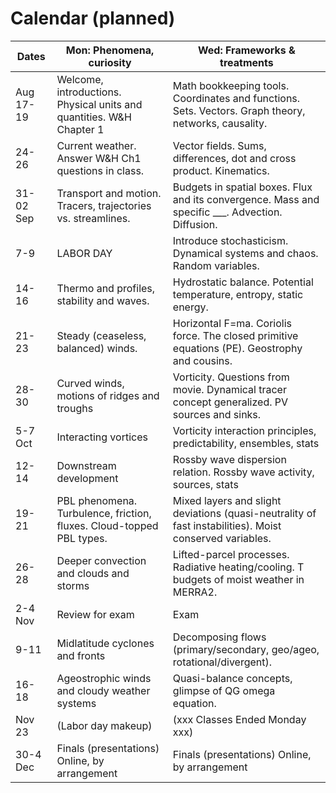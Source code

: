 # Calendar (planned) 

Dates	|Mon: Phenomena, curiosity	|Wed: Frameworks & treatments 
-------|------------- | ------------- 
Aug 17-19	|Welcome, introductions. Physical units and quantities. W&H Chapter 1	|Math bookkeeping tools. Coordinates and functions. Sets. Vectors. Graph theory, networks, causality. 
24-26	|Current weather. Answer W&H Ch1 questions in class.	|Vector fields. Sums, differences, dot and cross product. Kinematics. 
31-02 Sep	|Transport and motion. Tracers, trajectories vs. streamlines.  	|Budgets in spatial boxes. Flux and its convergence. Mass and specific ___.  Advection. Diffusion. 
7-9	|LABOR DAY 	|Introduce stochasticism. Dynamical systems and chaos. Random variables. |
|14-16	|Thermo and profiles, stability and waves.	|Hydrostatic balance. Potential temperature, entropy, static energy.
21-23	|Steady (ceaseless, balanced) winds.	|Horizontal F=ma. Coriolis force. The closed primitive equations (PE). Geostrophy and cousins. 
28-30	|Curved winds, motions of ridges and troughs	|Vorticity. Questions from movie. Dynamical tracer concept generalized. PV sources and sinks.
5-7 Oct	|Interacting vortices	|Vorticity interaction principles, predictability, ensembles, stats
12-14	|Downstream development	|Rossby wave dispersion relation. Rossby wave activity, sources, stats
19-21	|PBL phenomena. Turbulence, friction, fluxes. Cloud-topped PBL types.	|Mixed layers and slight deviations (quasi-neutrality of fast instabilities). Moist conserved variables. 
26-28	|Deeper convection and clouds and storms 	|Lifted-parcel processes. Radiative heating/cooling. T budgets of moist weather in MERRA2. 
2-4 Nov	|Review for exam	|Exam 
9-11	|Midlatitude cyclones and fronts	|Decomposing flows (primary/secondary, geo/ageo, rotational/divergent). 
16-18	|Ageostrophic winds and cloudy weather systems	|Quasi-balance concepts, glimpse of QG omega equation.
Nov 23	|(Labor day makeup)	|(xxx Classes Ended Monday xxx)
30-4 Dec	|                        Finals (presentations)  Online, by arrangement | Finals (presentations)  Online, by arrangement
